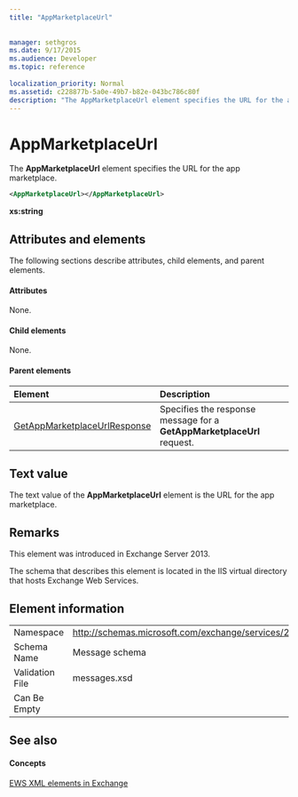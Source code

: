 ```yaml
---
title: "AppMarketplaceUrl"
 
 
manager: sethgros
ms.date: 9/17/2015
ms.audience: Developer
ms.topic: reference
 
localization_priority: Normal
ms.assetid: c228877b-5a0e-49b7-b82e-043bc786c80f
description: "The AppMarketplaceUrl element specifies the URL for the app marketplace."
---
```


# AppMarketplaceUrl

The **AppMarketplaceUrl** element specifies the URL for the app marketplace. 
  
```XML
<AppMarketplaceUrl></AppMarketplaceUrl>
```

 **xs:string**
## Attributes and elements

The following sections describe attributes, child elements, and parent elements.
  
#### Attributes

None.
  
#### Child elements

None.
  
#### Parent elements

|**Element**|**Description**|
|:-----|:-----|
|[GetAppMarketplaceUrlResponse](getappmarketplaceurlresponse.md) <br/> |Specifies the response message for a **GetAppMarketplaceUrl** request.  <br/> |
   
## Text value

The text value of the **AppMarketplaceUrl** element is the URL for the app marketplace. 
  
## Remarks

This element was introduced in Exchange Server 2013.
  
The schema that describes this element is located in the IIS virtual directory that hosts Exchange Web Services.
  
## Element information

|||
|:-----|:-----|
|Namespace  <br/> |http://schemas.microsoft.com/exchange/services/2006/messages  <br/> |
|Schema Name  <br/> |Message schema  <br/> |
|Validation File  <br/> |messages.xsd  <br/> |
|Can Be Empty  <br/> ||
   
## See also

#### Concepts

[EWS XML elements in Exchange](ews-xml-elements-in-exchange.md)

